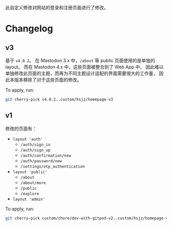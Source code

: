 此自定义修改对网站的登录和注册页面进行了修改。

# Changelog

## v3

基于 `v4.0.2`。
在 Mastodon 3.x 中，`/about` 等 public 页面使用的是单独的 layout。
而在 Mastodon 4.x 中，这些页面被整合到了 Web App 中，
因此难以单独修改此页面的主题，而再为不同主题设计适配的界面需要很大的工作量，
因此本版本移除了对于这些页面的修改。

To apply, run:

```sh
git cherry-pick v4.0.2..custom/hsjz/homepage-v3
```

## v1

修改的页面有：

- `layout 'auth'`
  - `/auth/sign_in`
  - `/auth/sign_up`
  - `/auth/confirmation/new`
  - `/auth/password/new`
  - `/settings/otp_authentication`
- `layout 'public'`
  - `/about`
  - `/about/more`
  - `/public`
  - `/explore`
- `layout 'admin'`

To apply, run:

```sh
git cherry-pick custom/chore/dev-with-gitpod-v2..custom/hsjz/homepage-v1
```
